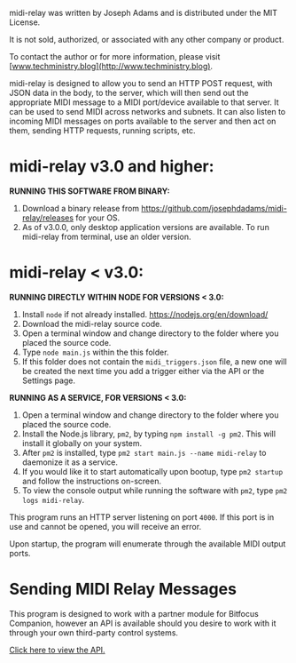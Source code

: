 midi-relay was written by Joseph Adams and is distributed under the MIT License.

It is not sold, authorized, or associated with any other company or product.

To contact the author or for more information, please visit [www.techministry.blog](http://www.techministry.blog).

midi-relay is designed to allow you to send an HTTP POST request, with JSON data in the body, to the server, which will then send out the appropriate MIDI message to a MIDI port/device available to that server. It can be used to send MIDI across networks and subnets. It can also listen to incoming MIDI messages on ports available to the server and then act on them, sending HTTP requests, running scripts, etc.

# midi-relay v3.0 and higher:

**RUNNING THIS SOFTWARE FROM BINARY:**

1. Download a binary release from <https://github.com/josephdadams/midi-relay/releases> for your OS.
1. As of v3.0.0, only desktop application versions are available. To run midi-relay from terminal, use an older version.

# midi-relay < v3.0:

**RUNNING DIRECTLY WITHIN NODE FOR VERSIONS < 3.0:**

1. Install `node` if not already installed. <https://nodejs.org/en/download/>
1. Download the midi-relay source code.
1. Open a terminal window and change directory to the folder where you placed the source code.
1. Type `node main.js` within the this folder.
1. If this folder does not contain the `midi_triggers.json` file, a new one will be created the next time you add a trigger either via the API or the Settings page.

**RUNNING AS A SERVICE, FOR VERSIONS < 3.0:**

1. Open a terminal window and change directory to the folder where you placed the source code.
1. Install the Node.js library, `pm2`, by typing `npm install -g pm2`. This will install it globally on your system.
1. After `pm2` is installed, type `pm2 start main.js --name midi-relay` to daemonize it as a service.
1. If you would like it to start automatically upon bootup, type `pm2 startup` and follow the instructions on-screen.
1. To view the console output while running the software with `pm2`, type `pm2 logs midi-relay`.

This program runs an HTTP server listening on port `4000`. If this port is in use and cannot be opened, you will receive an error.

Upon startup, the program will enumerate through the available MIDI output ports.

# Sending MIDI Relay Messages

This program is designed to work with a partner module for Bitfocus Companion, however an API is available should you desire to work with it through your own third-party control systems.

[Click here to view the API.](./api.md)
